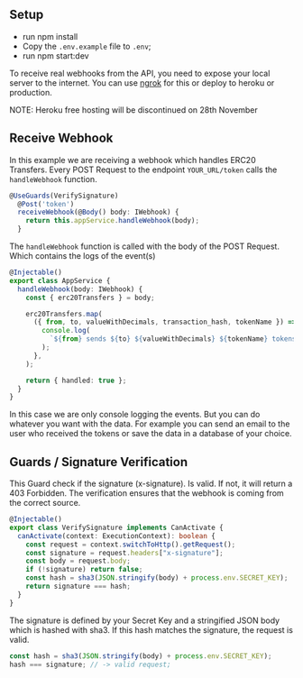 ## Setup

- run npm install
- Copy the `.env.example` file to `.env`;
- run npm start:dev

To receive real webhooks from the API, you need to expose your local server to
the internet. You can use [ngrok](https://ngrok.com/) for this or deploy to
heroku or production.

NOTE: Heroku free hosting will be discontinued on 28th November

## Receive Webhook

In this example we are receiving a webhook which handles ERC20 Transfers. Every
POST Request to the endpoint `YOUR_URL/token` calls the `handleWebhook`
function.

```typescript
@UseGuards(VerifySignature)
  @Post('token')
  receiveWebhook(@Body() body: IWebhook) {
    return this.appService.handleWebhook(body);
  }
```

The `handleWebhook` function is called with the body of the POST Request. Which
contains the logs of the event(s)

```typescript
@Injectable()
export class AppService {
  handleWebhook(body: IWebhook) {
    const { erc20Transfers } = body;

    erc20Transfers.map(
      ({ from, to, valueWithDecimals, transaction_hash, tokenName }) => {
        console.log(
          `${from} sends ${to} ${valueWithDecimals} ${tokenName} tokens @${transaction_hash}`,
        );
      },
    );

    return { handled: true };
  }
}
```

In this case we are only console logging the events. But you can do whatever you
want with the data. For example you can send an email to the user who received
the tokens or save the data in a database of your choice.

## Guards / Signature Verification

This Guard check if the signature (x-signature). Is valid. If not, it will
return a 403 Forbidden. The verification ensures that the webhook is coming from
the correct source.

```typescript
@Injectable()
export class VerifySignature implements CanActivate {
  canActivate(context: ExecutionContext): boolean {
    const request = context.switchToHttp().getRequest();
    const signature = request.headers["x-signature"];
    const body = request.body;
    if (!signature) return false;
    const hash = sha3(JSON.stringify(body) + process.env.SECRET_KEY);
    return signature === hash;
  }
}
```

The signature is defined by your Secret Key and a stringified JSON body which is
hashed with sha3. If this hash matches the signature, the request is valid.

```typescript
const hash = sha3(JSON.stringify(body) + process.env.SECRET_KEY);
hash === signature; // -> valid request;
```
